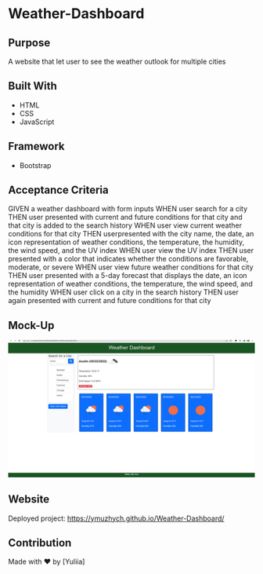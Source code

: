 # Weather-Dashboard
## Purpose
A website that let user to see the weather outlook for multiple cities

## Built With
* HTML
* CSS
* JavaScript

## Framework
* Bootstrap 

## Acceptance Criteria
GIVEN a weather dashboard with form inputs
WHEN user search for a city
THEN user presented with current and future conditions for that city and that city is added to the search history
WHEN user view current weather conditions for that city
THEN userpresented with the city name, the date, an icon representation of weather conditions, the temperature, the humidity, the wind speed, and the UV index
WHEN user view the UV index
THEN user presented with a color that indicates whether the conditions are favorable, moderate, or severe
WHEN user view future weather conditions for that city
THEN user presented with a 5-day forecast that displays the date, an icon representation of weather conditions, the temperature, the wind speed, and the humidity
WHEN user click on a city in the search history
THEN user again presented with current and future conditions for that city

## Mock-Up
![Screenchot](/image/screenshot.jpg.png)
## Website
Deployed project: https://ymuzhych.github.io/Weather-Dashboard/

## Contribution
Made with ❤️ by [Yuliia]